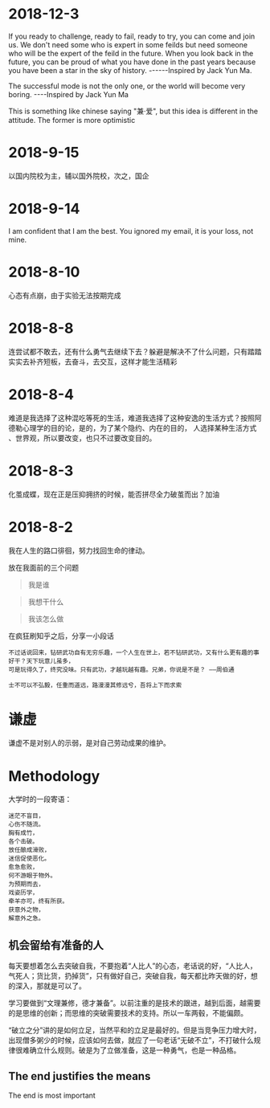 # 2018-12-3

If you ready to challenge, ready to fail, ready to try, you can come and join us. We don't need some who is expert in some feilds but need someone who will be the expert of the feild in the future. When you look back in the future, you can be proud of what you have done in the past years because you have been a star in the sky of history. ------Inspired by Jack Yun Ma.

The successful mode is not the only one, or the world will become very boring.    ----Inspired by Jack Yun Ma

This is something like chinese saying "兼·爱", but this idea is different in the attitude. The former is more optimistic


# 2018-9-15
以国内院校为主，辅以国外院校，次之，国企

# 2018-9-14
I am confident that I am the best. You ignored my email, it is your loss, not mine. 

# 2018-8-10
心态有点崩，由于实验无法按期完成

# 2018-8-8

连尝试都不敢去，还有什么勇气去继续下去？躲避是解决不了什么问题，只有踏踏实实去补齐短板，去奋斗，去交互，这样才能生活精彩


# 2018-8-4
难道是我选择了这种混吃等死的生活，难道我选择了这种安逸的生活方式？按照阿德勒心理学的目的论，是的，为了某个隐约、内在的目的， 人选择某种生活方式
、世界观，所以要改变，也只不过要改变目的。



# 2018-8-3
化茧成蝶，现在正是压抑拥挤的时候，能否拼尽全力破茧而出？加油

# 2018-8-2

我在人生的路口徘徊，努力找回生命的律动。

放在我面前的三个问题

> 我是谁

> 我想干什么 

> 我该怎么做

在疯狂刷知乎之后，分享一小段话

```
不过话说回来，钻研武功自有无穷乐趣，一个人生在世上，若不钻研武功，又有什么更有趣的事好干？天下玩意儿虽多，
可是玩得久了，终究没味。只有武功，才越玩越有趣。兄弟，你说是不是？ ——周伯通

```
```
士不可以不弘毅，任重而道远，路漫漫其修远兮，吾将上下而求索
```


# 谦虚

谦虚不是对别人的示弱，是对自己劳动成果的维护。


# Methodology
大学时的一段寄语：
```
迷茫不盲目，
心伤不随流。
胸有成竹，
各个击破。
放任酿成滑败，
迷信促使恶化。
愈急愈败，
何不游眼于物外。
为预期而去，
戏姿历学，
牵羊亦可，终有所获。
获意外之物，
解意外之急。

```
## 机会留给有准备的人

每天要想着怎么去突破自我，不要抱着“人比人”的心态，老话说的好，“人比人，气死人；货比货，扔掉货”，只有做好自己，突破自我，每天都比昨天做的好，想的深入，那就是可以了。

学习要做到“文理兼修，德才兼备”。以前注重的是技术的跟进，越到后面，越需要的是思维的创新；而思维的突破需要技术的支持。所以一车两毂，不能偏颇。

“破立之分”讲的是如何立足，当然平和的立足是最好的。但是当竞争压力增大时，出现僧多粥少的时候，应该如何去做，就应了一句老话“无破不立”，不打破什么规律很难确立什么规则。破是为了立做准备，这是一种勇气，也是一种品格。


## The end justifies the means

The end is most important 
